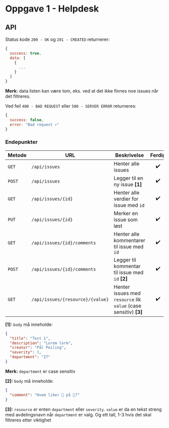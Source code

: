 # Oppgave 1 - Helpdesk

## API

Status kode `200 - OK` og `201 - CREATED` returnerer:

```JavaScript
{
  success: true,
  data: [
    {
      ...
    }
  ]
}
```

**Merk:** data listen kan være tom, eks. ved at det ikke finnes noe issues når det filtreres.

Ved feil `400 - BAD REQUEST` eller `500 - SERVER ERROR` returneres:

```JavaScript
{
  success: false,
  error: "Bad request 💀"
}
```

### Endepunkter

| Metode | URL                              | Beskrivelse                                                      | Ferdig | Merknad |
| ------ | -------------------------------- | ---------------------------------------------------------------- | :----: | ------- |
| `GET`  | `/api/issues`                    | Henter alle issues                                               |   ✔️   |         |
| `POST` | `/api/issues`                    | Legger til en ny issue **[1]**                                   |   ✔️   |         |
| `GET`  | `/api/issues/{id}`               | Henter alle verdier for issue med `id`                           |   ✔️   |         |
| `PUT`  | `/api/issues/{id}`               | Merker en issue som løst                                         |   ✔️   |         |
| `GET`  | `/api/issues/{id}/comments`      | Henter alle kommentarer til issue med `id`                       |   ✔️   |         |
| `POST` | `/api/issues/{id}/comments`      | Legger til kommentar til issue med `id` **[2]**                  |   ✔️   |         |
| `GET`  | `/api/issues/{resource}/{value}` | Henter issues med `resource` lik `value` (case sensitiv) **[3]** |   ✔️   |         |

**[1]:** `body` må inneholde:

```JSON
{
  "title": "Test 1",
  "description": "Lorem lorm",
  "creator": "Pål Peiling",
  "severity": 3,
  "department": "IT"
}
```

**Merk:** `department` er case sensitiv

**[2]:** `body` må inneholde:

```JSON
{
  "comment": "Hvem liker 🍍 på 🍕?"
}

```

**[3]:** `resource` er enten `department` eller `severity`. `value` er da en tekst streng med avdelingsnavn når `department` er valg. Og ett tall, 1-3 hvis det skal filtreres etter viktighet
